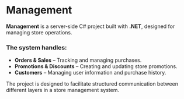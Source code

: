 # Management

 **Management** is a server-side C# project built with **.NET**, designed for managing store operations.
<br>
### The system handles:
-  **Orders & Sales** – Tracking and managing purchases.
-  **Promotions & Discounts** – Creating and updating store promotions.
-  **Customers** – Managing user information and purchase history.

The project is designed to facilitate structured communication between different layers in a store management system.

